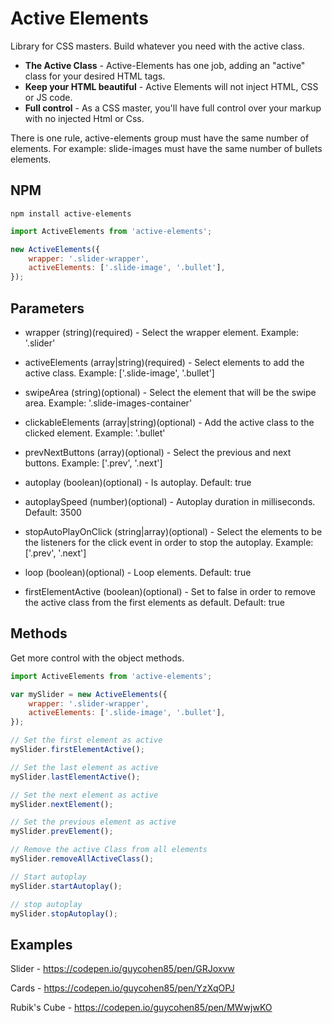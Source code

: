 # Active Elements
Library for CSS masters.
Build whatever you need with the active class.

- **The Active Class** - Active-Elements has one job, adding an "active" class for your desired HTML tags.
- **Keep your HTML beautiful** - Active Elements will not inject HTML, CSS or JS code.
- **Full control** - As a CSS master, you'll have full control over your markup with no injected Html or Css.

There is one rule, active-elements group must have the same number of elements.
For example: slide-images must have the same number of bullets elements.


## NPM

```
npm install active-elements
```

```javascript
import ActiveElements from 'active-elements';

new ActiveElements({
    wrapper: '.slider-wrapper', 
    activeElements: ['.slide-image', '.bullet'],
}); 

```

## Parameters
- wrapper
(string)(required) - Select the wrapper element.
Example: '.slider'
    
- activeElements
(array|string)(required) - Select elements to add the active class.
Example: ['.slide-image', '.bullet']
    
- swipeArea
(string)(optional) - Select the element that will be the swipe area.
Example: '.slide-images-container'

- clickableElements
(array|string)(optional) -  Add the active class to the clicked element.
Example: '.bullet'

- prevNextButtons
(array)(optional) - Select the previous and next buttons.
Example: ['.prev', '.next']

- autoplay
(boolean)(optional) - Is autoplay.
Default: true

- autoplaySpeed
(number)(optional) - Autoplay duration in milliseconds.
Default: 3500

- stopAutoPlayOnClick
(string|array)(optional) - Select the elements to be the listeners for the click event in order to stop the autoplay.
Example: ['.prev', '.next']

- loop
(boolean)(optional) - Loop elements.
Default: true

- firstElementActive
(boolean)(optional) - Set to false in order to remove the active class from the first elements as default.
Default: true

## Methods

Get more control with the object methods.

```javascript
import ActiveElements from 'active-elements';

var mySlider = new ActiveElements({
    wrapper: '.slider-wrapper', 
    activeElements: ['.slide-image', '.bullet'],
}); 

// Set the first element as active
mySlider.firstElementActive();

// Set the last element as active
mySlider.lastElementActive();

// Set the next element as active
mySlider.nextElement();

// Set the previous element as active
mySlider.prevElement();

// Remove the active Class from all elements
mySlider.removeAllActiveClass();

// Start autoplay
mySlider.startAutoplay();

// stop autoplay
mySlider.stopAutoplay();

```

## Examples

Slider - https://codepen.io/guycohen85/pen/GRJoxvw

Cards - https://codepen.io/guycohen85/pen/YzXqOPJ

Rubik's Cube - https://codepen.io/guycohen85/pen/MWwjwKO



